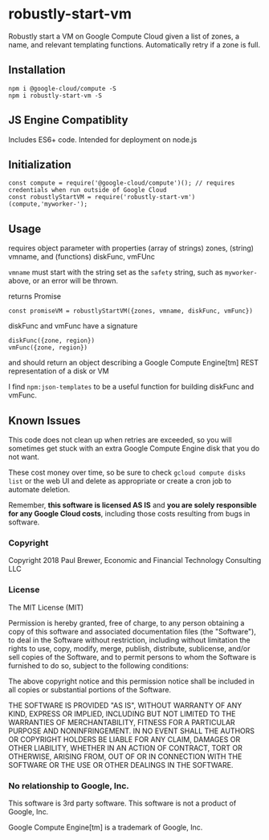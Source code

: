 # robustly-start-vm

Robustly start a VM on Google Compute Cloud given a list of zones, a name, and relevant templating functions. Automatically retry if a zone is full. 

## Installation

    npm i @google-cloud/compute -S
	npm i robustly-start-vm -S

## JS Engine Compatiblity

Includes ES6+ code. Intended for deployment on node.js

## Initialization

	const compute = require('@google-cloud/compute')(); // requires credentials when run outside of Google Cloud 
	const robustlyStartVM = require('robustly-start-vm')(compute,'myworker-');

## Usage

requires object parameter with properties (array of strings) zones, (string) vmname, and (functions) diskFunc, vmFUnc

`vmname` must start with the string set as the `safety` string, such as `myworker-` above, or an error will be thrown.

returns Promise
	
	const promiseVM = robustlyStartVM({zones, vmname, diskFunc, vmFunc})
	
diskFunc and vmFunc have a signature

    diskFunc({zone, region})
	vmFunc({zone, region})
	
and should return an object describing a Google Compute Engine[tm] REST representation of a disk or VM

I find `npm:json-templates` to be a useful function for building diskFunc and vmFunc.

## Known Issues

This code does not clean up when retries are exceeded, so you will sometimes get stuck with an extra Google Compute Engine disk that you do not want.

These cost money over time, so be sure to check `gcloud compute disks list` or the web UI and delete as appropriate or create a cron job to automate deletion.

Remember, **this software is licensed AS IS** and **you are solely responsible for any Google Cloud costs**, including those costs resulting from bugs in software.
	
### Copyright

Copyright 2018 Paul Brewer, Economic and Financial Technology Consulting LLC

### License

The MIT License (MIT)

Permission is hereby granted, free of charge, to any person obtaining a copy of this software and associated documentation files (the "Software"), to deal in the Software without restriction, including without limitation the rights to use, copy, modify, merge, publish, distribute, sublicense, and/or sell copies of the Software, and to permit persons to whom the Software is furnished to do so, subject to the following conditions:

The above copyright notice and this permission notice shall be included in all copies or substantial portions of the Software.

THE SOFTWARE IS PROVIDED "AS IS", WITHOUT WARRANTY OF ANY KIND, EXPRESS OR IMPLIED, INCLUDING BUT NOT LIMITED TO THE WARRANTIES OF MERCHANTABILITY, FITNESS FOR A PARTICULAR PURPOSE AND NONINFRINGEMENT. IN NO EVENT SHALL THE AUTHORS OR COPYRIGHT HOLDERS BE LIABLE FOR ANY CLAIM, DAMAGES OR OTHER LIABILITY, WHETHER IN AN ACTION OF CONTRACT, TORT OR OTHERWISE, ARISING FROM, OUT OF OR IN CONNECTION WITH THE SOFTWARE OR THE USE OR OTHER DEALINGS IN THE SOFTWARE.

### No relationship to Google, Inc.

This software is 3rd party software. This software is not a product of Google, Inc.

Google Compute Engine[tm] is a trademark of Google, Inc.


